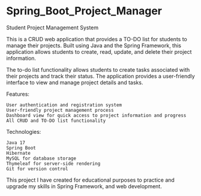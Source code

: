 # Spring_Boot_Project_Manager

Student Project Management System

This is a CRUD web application that provides a TO-DO list for students to manage their projects. 
Built using Java and the Spring Framework, this application allows students to create, read, update, and delete their project information.

The to-do list functionality allows students to create tasks associated with their projects and track their status. 
The application provides a user-friendly interface to view and manage project details and tasks.


Features:

    User authentication and registration system
    User-friendly project management process
    Dashboard view for quick access to project information and progress
    All CRUD and TO-DO list functionality

Technologies:

    Java 17
    Spring Boot
    Hibernate
    MySQL for database storage
    Thymeleaf for server-side rendering
    Git for version control


This project I have created for educational purposes to practice and upgrade my skills in Spring Framework, and web development. 
